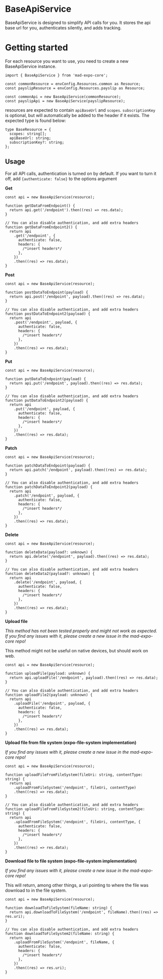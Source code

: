 # BaseApiService

BaseApiService is designed to simplify API calls for you. It stores the api base url for you, authenticates silently, and adds tracking.

# Getting started

For each resource you want to use, you need to create a new BaseApiService instance.

```tsx
import { BaseApiService } from 'mad-expo-core';

const commonResource = envConfig.Resources.common as Resource;
const payslipResource = envConfig.Resources.payslip as Resource;

const commonApi = new BaseApiService(commonResource);
const payslipApi = new BaseApiService(payslipResource);
```

resources are expected to contain `apiBaseUrl` and `scopes`. `subscriptionKey` is optional, but will automatically be added to the header if it exists. The expected type is found below:

```tsx
type BaseResource = {
  scopes: string[];
  apiBaseUrl: string;
  subscriptionKey?: string;
};
```

## Usage

For all API calls, authentication is turned on by default. If you want to turn it off, add `{authenticate: false}` to the options argument

**Get**

```tsx
const api = new BaseApiService(resource);

function getDataFromEndpoint() {
  return api.get('/endpoint').then((res) => res.data);
}

// You can also disable authentication, and add extra headers
function getDataFromEndpoint2() {
  return api
    .get('/endpoint', {
      authenticate: false,
      headers: {
        /*insert headers*/
      },
    })
    .then((res) => res.data);
}
```

**Post**

```tsx
const api = new BaseApiService(resource);

function postDataToEndpoint(payload) {
  return api.post('/endpoint', payload).then((res) => res.data);
}

// You can also disable authentication, and add extra headers
function postDataToEndpoint2(payload) {
  return api
    .post('/endpoint', payload, {
      authenticate: false,
      headers: {
        /*insert headers*/
      },
    })
    .then((res) => res.data);
}
```

**Put**

```tsx
const api = new BaseApiService(resource);

function putDataToEndpoint(payload) {
  return api.put('/endpoint', payload).then((res) => res.data);
}

// You can also disable authentication, and add extra headers
function putDataToEndpoint2(payload) {
  return api
    .put('/endpoint', payload, {
      authenticate: false,
      headers: {
        /*insert headers*/
      },
    })
    .then((res) => res.data);
}
```

**Patch**

```tsx
const api = new BaseApiService(resource);

function patchDataToEndpoint(payload) {
  return api.patch('/endpoint', payload).then((res) => res.data);
}

// You can also disable authentication, and add extra headers
function patchDataToEndpoint2(payload) {
  return api
    .patch('/endpoint', payload, {
      authenticate: false,
      headers: {
        /*insert headers*/
      },
    })
    .then((res) => res.data);
}
```

**Delete**

```tsx
const api = new BaseApiService(resource);

function deleteData(payload?: unknown) {
  return api.delete('/endpoint', payload).then((res) => res.data);
}

// You can also disable authentication, and add extra headers
function deleteData2(payload?: unknown) {
  return api
    .delete('/endpoint', payload, {
      authenticate: false,
      headers: {
        /*insert headers*/
      },
    })
    .then((res) => res.data);
}
```

**Upload file**

_This method has not been tested properly and might not work as expected. If you find any issues with it, please create a new issue in the mad-expo-core repo!_

This method might not be useful on native devices, but should work on web.

```tsx
const api = new BaseApiService(resource);

function uploadFile(payload: unknown) {
  return api.uploadFile('/endpoint', payload).then((res) => res.data);
}

// You can also disable authentication, and add extra headers
function uploadFile2(payload: unknown) {
  return api
    .uploadFile('/endpoint', payload, {
      authenticate: false,
      headers: {
        /*insert headers*/
      },
    })
    .then((res) => res.data);
}
```

**Upload file from file system (expo-file-system implementation)**

_If you find any issues with it, please create a new issue in the mad-expo-core repo!_

```tsx
const api = new BaseApiService(resource);

function uploadFileFromFileSystem(fileUri: string, contentType: string) {
  return api
    .uploadFromFileSystem('/endpoint', fileUri, contentType)
    .then((res) => res.data);
}

// You can also disable authentication, and add extra headers
function uploadFileFromFileSystem2(fileUri: string, contentType: string) {
  return api
    .uploadFromFileSystem('/endpoint', fileUri, contentType, {
      authenticate: false,
      headers: {
        /*insert headers*/
      },
    })
    .then((res) => res.data);
}
```

**Download file to file system (expo-file-system implementation)**

_If you find any issues with it, please create a new issue in the mad-expo-core repo!_

This will return, among other things, a uri pointing to where the file was download to in the file system.

```tsx
const api = new BaseApiService(resource);

function downloadToFileSystem(fileName: string) {
  return api.downloadToFileSystem('/endpoint', fileName).then((res) => res.uri);
}

// You can also disable authentication, and add extra headers
function downloadToFileSystem2(fileName: string) {
  return api
    .uploadFromFileSystem('/endpoint', fileName, {
      authenticate: false,
      headers: {
        /*insert headers*/
      },
    })
    .then((res) => res.uri);
}
```
